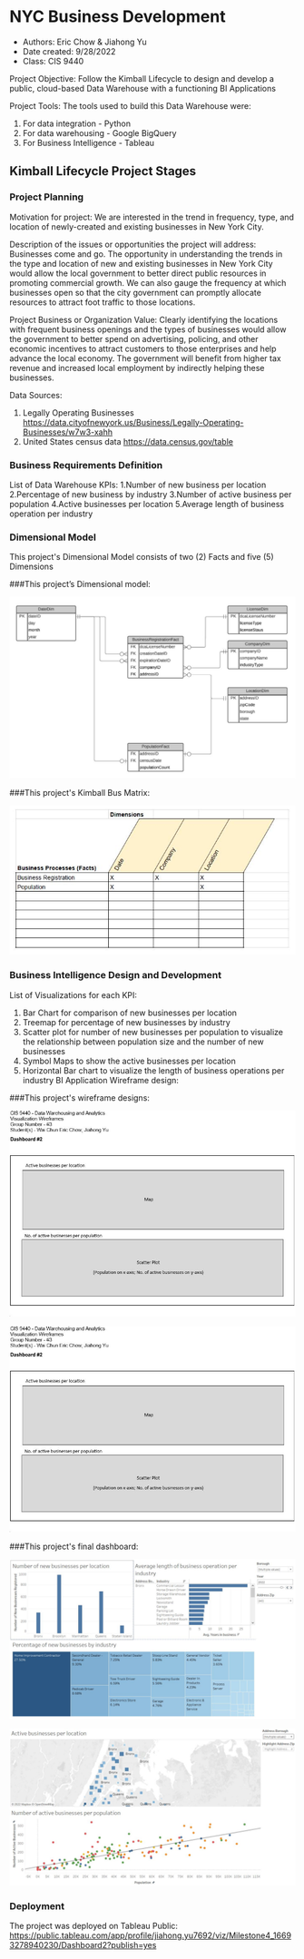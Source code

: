 # NYC Business Development
- Authors: Eric Chow & Jiahong Yu
- Date created: 9/28/2022
- Class: CIS 9440
 
Project Objective: Follow the Kimball Lifecycle to design and develop a public, cloud-based Data Warehouse with a functioning BI Applications
 
Project Tools:
The tools used to build this Data Warehouse were: 
1. For data integration - Python
2. For data warehousing - Google BigQuery
3. For Business Intelligence - Tableau
 
## Kimball Lifecycle Project Stages


### Project Planning
 
Motivation for project:
We are interested in the trend in frequency, type, and location of newly-created and existing businesses in New York City.


Description of the issues or opportunities the project will address:
Businesses come and go. The opportunity in understanding the trends in the type and location of new and existing businesses in New York City would allow the local government to better direct public resources in promoting commercial growth.
We can also gauge the frequency at which businesses open so that the city government can promptly allocate resources to attract foot traffic to those locations.


Project Business or Organization Value:
Clearly identifying the locations with frequent business openings and the types of businesses would allow the government to better spend on advertising, policing, and other economic incentives to attract customers to those enterprises and help advance the local economy.
The government will benefit from higher tax revenue and increased local employment by indirectly helping these businesses.


Data Sources:
1. Legally Operating Businesses
https://data.cityofnewyork.us/Business/Legally-Operating-Businesses/w7w3-xahh
2. United States census data
https://data.census.gov/table
 
### Business Requirements Definition


List of Data Warehouse KPIs:
1.Number of new business per location
2.Percentage of new business by industry
3.Number of active business per population
4.Active businesses per location
5.Average length of business operation per industry


### Dimensional Model


This project's Dimensional Model consists of two (2) Facts and five (5) Dimensions
 
###This project’s Dimensional model:

![Alt text](https://github.com/wchow4/nyc_business_dev_data_warehouse/blob/main/CIS%209440%20-%20Milestone%202%20-%20Dimensional%20Model_20221013%20v3.0.JPG)


###This project's Kimball Bus Matrix:

![Alt text](https://github.com/wchow4/nyc_business_dev_data_warehouse/blob/main/CIS%209440%20-%20Kimball%20BUS%20Matrix%20Template%20-%20Chow%26Yu_20221013%20v2.0.JPG)


### Business Intelligence Design and Development


List of Visualizations for each KPI:
1. Bar Chart for comparison of new businesses per location
2. Treemap for percentage of new businesses by industry
3. Scatter plot for number of new businesses per population to visualize the relationship between population size and the number of new businesses
4. Symbol Maps to show the active businesses per location
5. Horizontal Bar chart to visualize the length of business operations per industry
BI Application Wireframe design:


###This project's wireframe designs:

![Alt text](https://github.com/wchow4/nyc_business_dev_data_warehouse/blob/main/CIS9440_Fall22_Wireframe_Dashboard_2.JPG)

![Alt text](https://github.com/wchow4/nyc_business_dev_data_warehouse/blob/main/CIS9440_Fall22_Wireframe_Dashboard_2.JPG)
 

###This project's final dashboard:

![Alt text](https://github.com/wchow4/nyc_business_dev_data_warehouse/blob/main/CIS9440_Fall22_Dashboard_1_Screenshot.JPG)

![Alt text](https://github.com/wchow4/nyc_business_dev_data_warehouse/blob/main/CIS9440_Fall22_Dashboard_2_Screenshot.JPG)


### Deployment
 
The project was deployed on Tableau Public: 
https://public.tableau.com/app/profile/jiahong.yu7692/viz/Milestone4_16693278940230/Dashboard2?publish=yes
